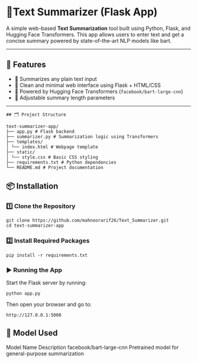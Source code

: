 # 📝Text Summarizer (Flask App)

A simple web-based **Text Summarization** tool built using Python, Flask, and Hugging Face Transformers. This app allows users to enter text and get a concise summary powered by state-of-the-art NLP models like bart.

---

## 🚀 Features

- 🔹 Summarizes any plain text input
- 🔹 Clean and minimal web interface using Flask + HTML/CSS
- 🔹 Powered by Hugging Face Transformers (`facebook/bart-large-cnn`)
- 🔹 Adjustable summary length parameters

---
```
## 🗂️ Project Structure

text-summarizer-app/
├── app.py # Flask backend
├── summarizer.py # Summarization logic using Transformers
├── templates/
│ └── index.html # Webpage template
├── static/
│ └── style.css # Basic CSS styling
├── requirements.txt # Python dependencies
└── README.md # Project documentation
```
## 📦 Installation

### 1️⃣ Clone the Repository
```
git clone https://github.com/mahnoorarif26/Text_Summarizer.git
cd text-summarizer-app
```

### 2️⃣ Install Required Packages
```
pip install -r requirements.txt
```
### ▶️ Running the App
Start the Flask server by running:
```
python app.py
```
Then open your browser and go to:
```
http://127.0.0.1:5000
```
 ## 🧠 Model Used
Model Name	Description
facebook/bart-large-cnn	Pretrained model for general-purpose summarization
